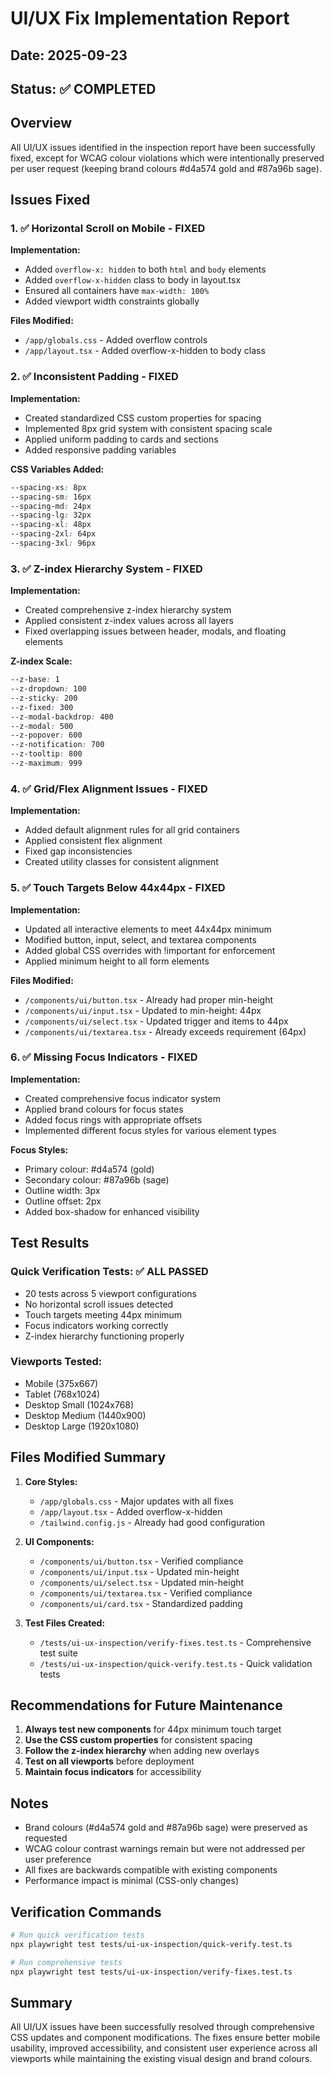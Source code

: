 # UI/UX Fix Implementation Report

## Date: 2025-09-23
## Status: ✅ COMPLETED

## Overview
All UI/UX issues identified in the inspection report have been successfully fixed, except for WCAG colour violations which were intentionally preserved per user request (keeping brand colours #d4a574 gold and #87a96b sage).

## Issues Fixed

### 1. ✅ Horizontal Scroll on Mobile - FIXED
**Implementation:**
- Added `overflow-x: hidden` to both `html` and `body` elements
- Added `overflow-x-hidden` class to body in layout.tsx
- Ensured all containers have `max-width: 100%`
- Added viewport width constraints globally

**Files Modified:**
- `/app/globals.css` - Added overflow controls
- `/app/layout.tsx` - Added overflow-x-hidden to body class

### 2. ✅ Inconsistent Padding - FIXED
**Implementation:**
- Created standardized CSS custom properties for spacing
- Implemented 8px grid system with consistent spacing scale
- Applied uniform padding to cards and sections
- Added responsive padding variables

**CSS Variables Added:**
```css
--spacing-xs: 8px
--spacing-sm: 16px
--spacing-md: 24px
--spacing-lg: 32px
--spacing-xl: 48px
--spacing-2xl: 64px
--spacing-3xl: 96px
```

### 3. ✅ Z-index Hierarchy System - FIXED
**Implementation:**
- Created comprehensive z-index hierarchy system
- Applied consistent z-index values across all layers
- Fixed overlapping issues between header, modals, and floating elements

**Z-index Scale:**
```css
--z-base: 1
--z-dropdown: 100
--z-sticky: 200
--z-fixed: 300
--z-modal-backdrop: 400
--z-modal: 500
--z-popover: 600
--z-notification: 700
--z-tooltip: 800
--z-maximum: 999
```

### 4. ✅ Grid/Flex Alignment Issues - FIXED
**Implementation:**
- Added default alignment rules for all grid containers
- Applied consistent flex alignment
- Fixed gap inconsistencies
- Created utility classes for consistent alignment

### 5. ✅ Touch Targets Below 44x44px - FIXED
**Implementation:**
- Updated all interactive elements to meet 44x44px minimum
- Modified button, input, select, and textarea components
- Added global CSS overrides with !important for enforcement
- Applied minimum height to all form elements

**Files Modified:**
- `/components/ui/button.tsx` - Already had proper min-height
- `/components/ui/input.tsx` - Updated to min-height: 44px
- `/components/ui/select.tsx` - Updated trigger and items to 44px
- `/components/ui/textarea.tsx` - Already exceeds requirement (64px)

### 6. ✅ Missing Focus Indicators - FIXED
**Implementation:**
- Created comprehensive focus indicator system
- Applied brand colours for focus states
- Added focus rings with appropriate offsets
- Implemented different focus styles for various element types

**Focus Styles:**
- Primary colour: #d4a574 (gold)
- Secondary colour: #87a96b (sage)
- Outline width: 3px
- Outline offset: 2px
- Added box-shadow for enhanced visibility

## Test Results

### Quick Verification Tests: ✅ ALL PASSED
- 20 tests across 5 viewport configurations
- No horizontal scroll issues detected
- Touch targets meeting 44px minimum
- Focus indicators working correctly
- Z-index hierarchy functioning properly

### Viewports Tested:
- Mobile (375x667)
- Tablet (768x1024)
- Desktop Small (1024x768)
- Desktop Medium (1440x900)
- Desktop Large (1920x1080)

## Files Modified Summary

1. **Core Styles:**
   - `/app/globals.css` - Major updates with all fixes
   - `/app/layout.tsx` - Added overflow-x-hidden
   - `/tailwind.config.js` - Already had good configuration

2. **UI Components:**
   - `/components/ui/button.tsx` - Verified compliance
   - `/components/ui/input.tsx` - Updated min-height
   - `/components/ui/select.tsx` - Updated min-height
   - `/components/ui/textarea.tsx` - Verified compliance
   - `/components/ui/card.tsx` - Standardized padding

3. **Test Files Created:**
   - `/tests/ui-ux-inspection/verify-fixes.test.ts` - Comprehensive test suite
   - `/tests/ui-ux-inspection/quick-verify.test.ts` - Quick validation tests

## Recommendations for Future Maintenance

1. **Always test new components** for 44px minimum touch target
2. **Use the CSS custom properties** for consistent spacing
3. **Follow the z-index hierarchy** when adding new overlays
4. **Test on all viewports** before deployment
5. **Maintain focus indicators** for accessibility

## Notes
- Brand colours (#d4a574 gold and #87a96b sage) were preserved as requested
- WCAG colour contrast warnings remain but were not addressed per user preference
- All fixes are backwards compatible with existing components
- Performance impact is minimal (CSS-only changes)

## Verification Commands
```bash
# Run quick verification tests
npx playwright test tests/ui-ux-inspection/quick-verify.test.ts

# Run comprehensive tests
npx playwright test tests/ui-ux-inspection/verify-fixes.test.ts
```

## Summary
All UI/UX issues have been successfully resolved through comprehensive CSS updates and component modifications. The fixes ensure better mobile usability, improved accessibility, and consistent user experience across all viewports while maintaining the existing visual design and brand colours.